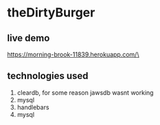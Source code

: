 # theDirtyBurger

## live demo 
https://morning-brook-11839.herokuapp.com/\

## technologies used

1. cleardb, for some reason jawsdb wasnt working
2. mysql
3. handlebars
4. mysql